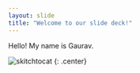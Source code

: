 ```yaml
---
layout: slide
title: "Welcome to our slide deck!"
---
```


Hello! My name is Gaurav.

![skitchtocat](https://octodex.github.com/images/skitchtocat.png)
{: .center}
